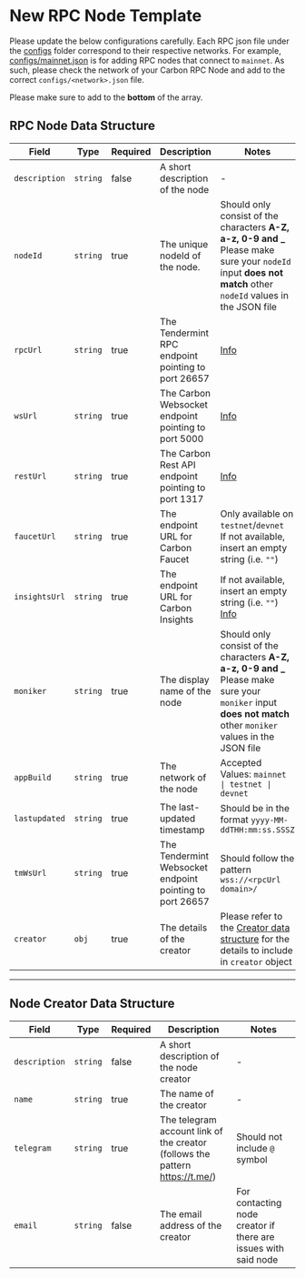 # New RPC Node Template

Please update the below configurations carefully. Each RPC json file under the [configs](../../configs) folder correspond to their respective networks. For example, [configs/mainnet.json](../../configs/mainnet.json) is for adding RPC nodes that connect to `mainnet`. As such, please check the network of your Carbon RPC Node and add to the correct `configs/<network>.json` file.

Please make sure to add to the **bottom** of the array.

## RPC Node Data Structure
|Field   |Type   |Required  |Description  |Notes   |
|---|---|---|---|---|
|`description`   |`string`   |false   |A short description of the node   |-  |
|`nodeId`   |`string`   |true   |The unique nodeId of the node.   |Should only consist of the characters **A-Z, a-z, 0-9 and _**<br />Please make sure your `nodeId` input **does not match** other `nodeId` values in the JSON file   |
|`rpcUrl`   |`string`   |true   |The Tendermint RPC endpoint pointing to port 26657    |[Info](https://docs.carbon.network/api-references/tendermint-rpc)   |
|`wsUrl`   |`string`   |true   |The Carbon Websocket endpoint pointing to port 5000   |[Info](https://docs.carbon.network/api-references/carbon-websocket)   |
|`restUrl`   |`string`   |true   |The Carbon Rest API endpoint pointing to port 1317   |[Info](https://docs.carbon.network/api-references/carbon-rpc)   |
|`faucetUrl`   |`string`   |true   |The endpoint URL for Carbon Faucet   |Only available on `testnet`/`devnet`<br />If not available, insert an empty string (i.e. `""`)   |
|`insightsUrl`   |`string`   |true   |The endpoint URL for Carbon Insights   |If not available, insert an empty string (i.e. `""`)<br />[Info](https://docs.carbon.network/api-references/carbon-insights)   |
|`moniker`   |`string`   |true   |The display name of the node   |Should only consist of the characters **A-Z, a-z, 0-9 and _**<br />Please make sure your `moniker` input **does not match** other `moniker` values in the JSON file    |
|`appBuild`  |`string`   |true   |The network of the node   |Accepted Values: `mainnet \| testnet \| devnet`   |
|`lastupdated`   |`string`   |true   |The last-updated timestamp   |Should be in the format `yyyy-MM-ddTHH:mm:ss.SSSZ`   |
|`tmWsUrl`   |`string`   |true   |The Tendermint Websocket endpoint pointing to port 26657   |Should follow the pattern `wss://<rpcUrl domain>/`   |
|`creator`   |`obj`   |true   |The details of the creator   |Please refer to the [Creator data structure](#node-creator-data-structure) for the details to include in `creator` object  |

<hr />

## Node Creator Data Structure
|Field   |Type   |Required   |Description   |Notes   |
|---|---|---|---|---|
|`description`   |`string`   |false   |A short description of the node creator   |-   |
|`name`   |`string`   |true   |The name of the creator   |-   |
|`telegram`   |`string`   |true   |The telegram account link of the creator (follows the pattern https://t.me/<username>)   |Should not include `@` symbol   |
|`email`   |`string`   |false   |The email address of the creator   |For contacting node creator if there are issues with said node   |
